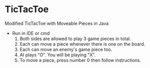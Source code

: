 # TicTacToe
Modified TicTacToe with Moveable Pieces in Java

- Run in IDE or cmd
  1. Both sides are allowed to play 3 game pieces in total.
  2. Each can move a piece whenever there is one on the board.
  3. Each can move an enemy's game piece too.
  4. AI plays "O". You will be playing "X".
  5. To move a piece, press number 0 then follow instructions.

